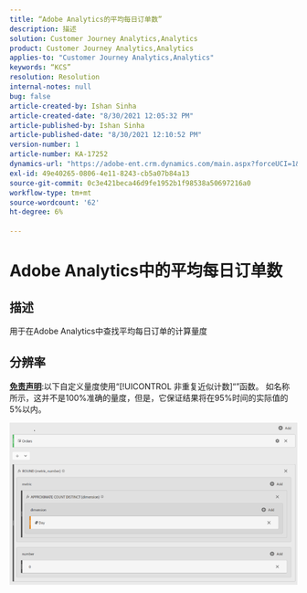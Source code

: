 ```yaml
---
title: “Adobe Analytics的平均每日订单数”
description: 描述
solution: Customer Journey Analytics,Analytics
product: Customer Journey Analytics,Analytics
applies-to: "Customer Journey Analytics,Analytics"
keywords: “KCS”
resolution: Resolution
internal-notes: null
bug: false
article-created-by: Ishan Sinha
article-created-date: "8/30/2021 12:05:32 PM"
article-published-by: Ishan Sinha
article-published-date: "8/30/2021 12:10:52 PM"
version-number: 1
article-number: KA-17252
dynamics-url: "https://adobe-ent.crm.dynamics.com/main.aspx?forceUCI=1&pagetype=entityrecord&etn=knowledgearticle&id=f9396d8d-8a09-ec11-b6e6-00224808d564"
exl-id: 49e40265-0806-4e11-8243-cb5a07b84a13
source-git-commit: 0c3e421beca46d9fe1952b1f98538a50697216a0
workflow-type: tm+mt
source-wordcount: '62'
ht-degree: 6%

---
```


# Adobe Analytics中的平均每日订单数

## 描述


用于在Adobe Analytics中查找平均每日订单的计算量度




## 分辨率


<u><b>免责声明</b></u>:以下自定义量度使用“[!UICONTROL 非重复近似计数]“”函数。 如名称所示，这并不是100%准确的量度，但是，它保证结果将在95%时间的实际值的5%以内。

![](assets/9d67ac27-8b09-ec11-b6e6-00224808d564.png)
